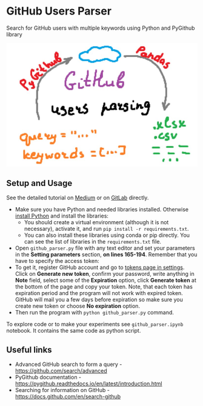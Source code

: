# GitHub Users Parser

Search for GitHub users with multiple keywords using Python and PyGithub library

![preview.jpg](./article/img/preview.jpg)

## Setup and Usage

See the detailed tutorial on [Medium]() or on [GitLab](https://gitlab.com/Winston-90/github_users_parser/-/blob/main/article/article.md) directly.

- Make sure you have Python and needed libraries installed. Otherwise [install Python](https://www.python.org/downloads/) and install the libraries:
    - You should create a virtual environment (although it is not necessary), activate it, and run `pip install -r requirements.txt`. 
    - You can also install these libraries using conda or pip directly. You can see the list of libraries in the `requirements.txt` file.
- Open `github_parser.py` file with any text editor and set your parameters in the **Setting parameters** section, **on lines 165-194**. Remember that you have to specify the access token:
- To get it, register GitHub account and go to [tokens page in settings](https://github.com/settings/tokens). Click on **Generate new token**, confirm your password, write anything in **Note** field, select some of the **Expiration** option, click **Generate token** at the bottom of the page and copy your token. Note, that each token has expiration period and the program will not work with expired token. GitHub will mail you a few days before expiration so make sure you create new token or choose **No expiration** option. 
- Then run the program with `python github_parser.py` command.

To explore code or to make your experiments see `github_parser.ipynb` notebook. It contains the same code as python script.

## Useful links

- Advanced GitHub search to form a query - https://github.com/search/advanced
- PyGithub documentation - https://pygithub.readthedocs.io/en/latest/introduction.html
- Searching for information on GitHub - https://docs.github.com/en/search-github
